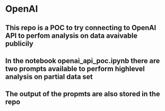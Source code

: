 # OpenAI
## This repo is a POC to try connecting to OpenAI API to perfom analysis on data avaivable publicily 
## In the notebook openai_api_poc.ipynb there are two prompts available to perform highlevel analysis on partial data set
## The output of the propmts are also stored in the repo
